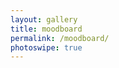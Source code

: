 ```yaml
---
layout: gallery
title: moodboard
permalink: /moodboard/
photoswipe: true
---
```


<script src="https://cdnjs.cloudflare.com/ajax/libs/masonry/4.2.2/masonry.pkgd.min.js"></script>
<script src="https://unpkg.com/imagesloaded@5/imagesloaded.pkgd.min.js"></script>

<div class="pswp-gallery" id="gallery">
</div>

<script src="{{site.baseurl}}/assets/gallery.js"></script>

